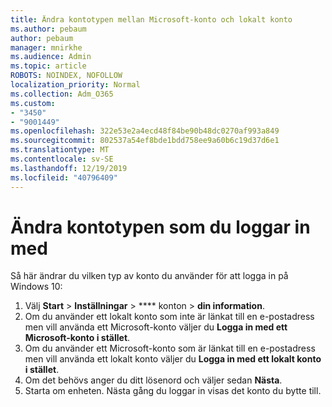 ```yaml
---
title: Ändra kontotypen mellan Microsoft-konto och lokalt konto
ms.author: pebaum
author: pebaum
manager: mnirkhe
ms.audience: Admin
ms.topic: article
ROBOTS: NOINDEX, NOFOLLOW
localization_priority: Normal
ms.collection: Adm_O365
ms.custom:
- "3450"
- "9001449"
ms.openlocfilehash: 322e53e2a4ecd48f84be90b48dc0270af993a849
ms.sourcegitcommit: 802537a54ef8bde1bdd758ee9a60b6c19d37d6e1
ms.translationtype: MT
ms.contentlocale: sv-SE
ms.lasthandoff: 12/19/2019
ms.locfileid: "40796409"
---
```

# <a name="change-the-account-type-that-you-sign-in-with"></a>Ändra kontotypen som du loggar in med

Så här ändrar du vilken typ av konto du använder för att logga in på Windows 10:

1. Välj **Start** > **Inställningar** > **** konton > **din information**.
2. Om du använder ett lokalt konto som inte är länkat till en e-postadress men vill använda ett Microsoft-konto väljer du **Logga in med ett Microsoft-konto i stället**.
3. Om du använder ett Microsoft-konto som är länkat till en e-postadress men vill använda ett lokalt konto väljer du **Logga in med ett lokalt konto i stället**.
4. Om det behövs anger du ditt lösenord och väljer sedan **Nästa**.
5. Starta om enheten. Nästa gång du loggar in visas det konto du bytte till.